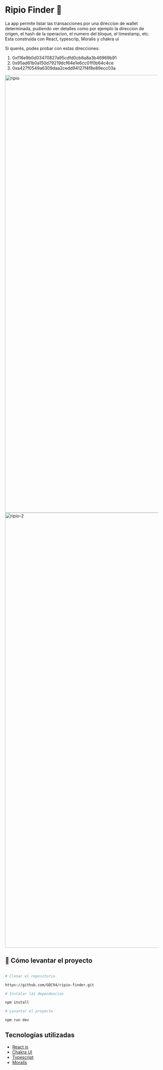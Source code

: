 # Ripio Finder 💸



La app permite listar las transacciones por una direccion de wallet determinada, pudiendo ver detalles como por ejemplo la direccion de origen, el hash de la operacion, el numero del bloque, el timestamp, etc. Esta construida con React, typescrip, Moralis y chakra ui

Si querés, podes probar con estas direcciones:
1) 0xf16e9b0d03470827a95cdfd0cb8a8a3b46969b91
2) 0x95ad61b0a150d79219dcf64e1e6cc01f0b64c4ce
3) 0xa427f0549a6309daa2cedd94127f4f8e89ecc03a

<img width="1440" alt="ripio" src="https://user-images.githubusercontent.com/70720945/166324371-d48efee5-32dc-478f-bb86-675abef18e95.png">
<img width="1432" alt="ripio-2" src="https://user-images.githubusercontent.com/70720945/166324419-3a438eab-baa5-417c-894d-c87d023e1c99.png">




## 🕺 Cómo levantar el proyecto


```bash

# Clonar el repositorio.

https://github.com/GDC94/ripio-finder.git

# Instalar las dependencias

npm install

# Levantar el proyecto

npm run dev

```

## Tecnologías utilizadas

* [React js]()
* [Chakra UI](https://chakra-ui.com)
* [Typescript](https://www.typescriptlang.org)
* [Moralis](https://moralis.io)
